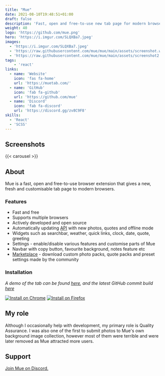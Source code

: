```yaml
---
title: "Mue"
date: 2021-08-10T19:48:51+01:00
draft: false
description: 'Fast, open and free-to-use new tab page for modern browsers.'
weight: 40
logo: 'https://github.com/mue.png'
hero: 'https://i.imgur.com/SLQXBa7.jpeg'
images:
  - 'https://i.imgur.com/SLQXBa7.jpeg'
  - 'https://raw.githubusercontent.com/mue/mue/main/assets/screenshot.webp'
  - 'https://raw.githubusercontent.com/mue/mue/main/assets/screenshot2.webp'
tags:
    - 'react'
links:
  - name: 'Website'
    icon: 'fas fa-home'
    url: 'https://muetab.com/'
  - name: 'GitHub'
    icon: 'fab fa-github'
    url: 'https://github.com/mue'
  - name: 'Discord'
    icon: 'fab fa-discord'
    url: 'https://discord.gg/zv8C9F8'
skills:
  - 'React'
  - 'SCSS'
---
```


## Screenshots
<!-- include images URLs as params, or it will take form page "images" param -->
{{< carousel >}}

## About

Mue is a fast, open and free-to-use browser extension that gives a new, fresh and customisable tab page to modern browsers.

### Features

* Fast and free
* Supports multiple browsers
* Actively developed and open source
* Automatically updating [API](https://github.com/mue/api) with new photos, quotes and offline mode
* Widgets such as searchbar, weather, quick links, clock, date, quote, greeting
* Settings - enable/disable various features and customise parts of Mue
* Navbar with copy button, favourite background, notes feature etc
* [Marketplace](https://github.com/mue/marketplace) - download custom photo packs, quote packs and preset settings made by the community

### Installation

*A demo of the tab can be found [here](https://demo.muetab.com), and the latest GitHub commit build [here](https://mue.vercel.app)*

[![Install on Chrome](https://i.imgur.com/11mV0bd.png)](https://chrome.google.com/webstore/detail/mue/bngmbednanpcfochchhgbkookpiaiaid)
[![Install on Firefox](https://raw.githubusercontent.com/mue/mue/main/assets/firefox.png)](https://addons.mozilla.org/firefox/addon/mue)

## My role

Although I occasionally help with development, my primary role is Quality Assurance. I was also one of the first to submit photos to Mue's own background image collection, however most of them were terrible and were later removed as Mue attracted more users.

## Support

[Join Mue on Discord.](https://discord.gg/zv8C9F8)
